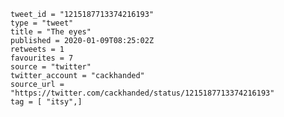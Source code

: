 ```
tweet_id = "1215187713374216193"
type = "tweet"
title = "The eyes"
published = 2020-01-09T08:25:02Z
retweets = 1
favourites = 7
source = "twitter"
twitter_account = "cackhanded"
source_url = "https://twitter.com/cackhanded/status/1215187713374216193"
tag = [ "itsy",]
```

<p class='image'><img src='http://mnf.m17s.net/2020/01/09/EN02xWNWAAExnj8.jpg' alt=''></p>

